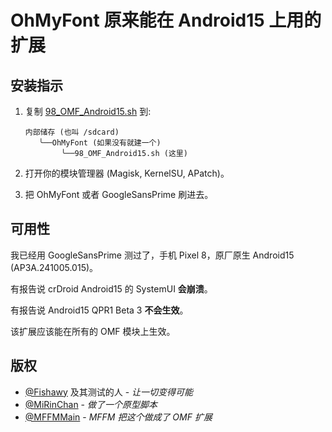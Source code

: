 # OhMyFont 原来能在 Android15 上用的扩展

## 安装指示

1. 复制 [98_OMF_Android15.sh](98_OMF_Android15.sh) 到:

    ```plain
    内部储存 (也叫 /sdcard)
       ╰──OhMyFont (如果没有就建一个)
            ╰──98_OMF_Android15.sh (这里)
    ```

2. 打开你的模块管理器 (Magisk, KernelSU, APatch)。
3. 把 OhMyFont 或者 GoogleSansPrime 刷进去。

## 可用性

我已经用 GoogleSansPrime 测过了，手机 Pixel 8，原厂原生 Android15 (AP3A.241005.015)。

有报告说 crDroid Android15 的 SystemUI **会崩溃**。

有报告说 Android15 QPR1 Beta 3 **不会生效**。

该扩展应该能在所有的 OMF 模块上生效。

## 版权

- [@Fishawy](https://t.me/Fishawy) 及其测试的人 - *让一切变得可能*
- [@MiRinChan](https://github.com/MiRinChan) - *做了一个原型脚本*
- [@MFFMMain](https://t.me/MFFMMain) - *MFFM 把这个做成了 OMF 扩展*
